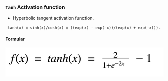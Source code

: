### `Tanh` Activation function
* Hyperbolic tangent activation function.
````
 tanh(x) = sinh(x)/cosh(x) = ((exp(x) - exp(-x))/(exp(x) + exp(-x))).
````

#### Formular

<p align="center">
    <img src="https://github.com/CrispenGari/Keras-API/blob/main/02_Activation_Functions/04_Tanh/1_WNTLbBRWFiHPoXvyZ6s9eg.png"/>
</p>


